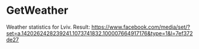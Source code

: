 GetWeather
==========
Weather statistics for Lviv. 
Result: https://www.facebook.com/media/set/?set=a.1420262428239241.1073741832.100007664917176&type=1&l=7ef372de27